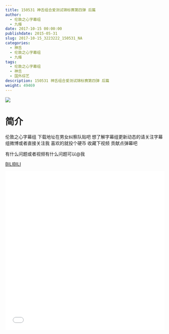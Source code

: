 ```yaml
---
title: 150531 神舌组合爱测试锦标赛第四弹 后篇
author: 
  - 伦敦之心字幕组
  - 九條
date: 2017-10-15 00:00:00
publishdate: 2015-05-31
slug: 2017-10-15_3223222_150531_NA
categories: 
  - 神舌
  - 伦敦之心字幕组
  - 九條
tags: 
  - 伦敦之心字幕组
  - 神舌
  - 国外综艺
description: 150531 神舌组合爱测试锦标赛第四弹 后篇
weight: 49469
---
```


![](https://i.imgur.com/xl8yruw.jpg)

# 简介  
伦敦之心字幕组 下载地址在男女纠察队贴吧 想了解字幕组更新动态的请关注字幕组微博或者直接关注我 喜欢的就投个硬币 收藏下视频 贡献点弹幕吧
有什么问题或者视频有什么问题可以@我

  [BILIBILI](https://www.bilibili.com/video/av3223222/)


  <iframe src="//www.bilibili.com/html/html5player.html?cid=5083682&aid=3223222" width="100%" height="500" frameborder="0" allowfullscreen="allowfullscreen"></iframe>
